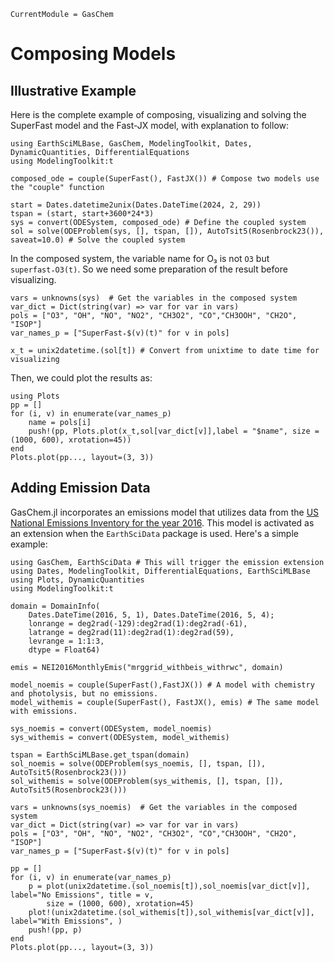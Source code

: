 ```@meta
CurrentModule = GasChem
```

# Composing Models

## Illustrative Example
Here is the complete example of composing, visualizing and solving the SuperFast
model and the Fast-JX model, with explanation to follow:

```@example 1
using EarthSciMLBase, GasChem, ModelingToolkit, Dates, DynamicQuantities, DifferentialEquations
using ModelingToolkit:t

composed_ode = couple(SuperFast(), FastJX()) # Compose two models use the "couple" function

start = Dates.datetime2unix(Dates.DateTime(2024, 2, 29))
tspan = (start, start+3600*24*3)
sys = convert(ODESystem, composed_ode) # Define the coupled system  
sol = solve(ODEProblem(sys, [], tspan, []), AutoTsit5(Rosenbrock23()), saveat=10.0) # Solve the coupled system
```

In the composed system, the variable name for O₃ is not ```O3``` but ```superfast₊O3(t)```. So we need some preparation of the result before visualizing. 

```@example 1
vars = unknowns(sys)  # Get the variables in the composed system
var_dict = Dict(string(var) => var for var in vars)
pols = ["O3", "OH", "NO", "NO2", "CH3O2", "CO","CH3OOH", "CH2O", "ISOP"]
var_names_p = ["SuperFast₊$(v)(t)" for v in pols]

x_t = unix2datetime.(sol[t]) # Convert from unixtime to date time for visualizing 
```
Then, we could plot the results as:

```@example 1
using Plots
pp = []
for (i, v) in enumerate(var_names_p)
    name = pols[i]
    push!(pp, Plots.plot(x_t,sol[var_dict[v]],label = "$name", size = (1000, 600), xrotation=45))
end
Plots.plot(pp..., layout=(3, 3))
```

## Adding Emission Data
GasChem.jl incorporates an emissions model that utilizes data from the [US National Emissions Inventory for the year 2016](https://gaftp.epa.gov/Air/emismod/2016/v1/gridded/monthly_netCDF/). This model is activated as an extension when the ```EarthSciData``` package is used.
Here's a simple example:

```@example 2 
using GasChem, EarthSciData # This will trigger the emission extension
using Dates, ModelingToolkit, DifferentialEquations, EarthSciMLBase
using Plots, DynamicQuantities
using ModelingToolkit:t

domain = DomainInfo(
    Dates.DateTime(2016, 5, 1), Dates.DateTime(2016, 5, 4);
    lonrange = deg2rad(-129):deg2rad(1):deg2rad(-61),
    latrange = deg2rad(11):deg2rad(1):deg2rad(59),
    levrange = 1:1:3,
    dtype = Float64)

emis = NEI2016MonthlyEmis("mrggrid_withbeis_withrwc", domain)

model_noemis = couple(SuperFast(),FastJX()) # A model with chemistry and photolysis, but no emissions.
model_withemis = couple(SuperFast(), FastJX(), emis) # The same model with emissions.

sys_noemis = convert(ODESystem, model_noemis)
sys_withemis = convert(ODESystem, model_withemis)

tspan = EarthSciMLBase.get_tspan(domain)
sol_noemis = solve(ODEProblem(sys_noemis, [], tspan, []), AutoTsit5(Rosenbrock23()))
sol_withemis = solve(ODEProblem(sys_withemis, [], tspan, []), AutoTsit5(Rosenbrock23()))

vars = unknowns(sys_noemis)  # Get the variables in the composed system
var_dict = Dict(string(var) => var for var in vars)
pols = ["O3", "OH", "NO", "NO2", "CH3O2", "CO","CH3OOH", "CH2O", "ISOP"]
var_names_p = ["SuperFast₊$(v)(t)" for v in pols]

pp = []
for (i, v) in enumerate(var_names_p)
    p = plot(unix2datetime.(sol_noemis[t]),sol_noemis[var_dict[v]], label="No Emissions", title = v, 
        size = (1000, 600), xrotation=45)
    plot!(unix2datetime.(sol_withemis[t]),sol_withemis[var_dict[v]], label="With Emissions", )
    push!(pp, p)
end
Plots.plot(pp..., layout=(3, 3))
```